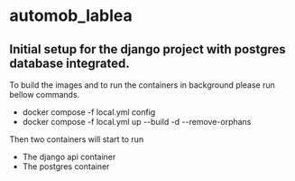 # automob_lablea

## Initial setup for the django project with postgres database integrated.

To build the images and to run the containers in background please run bellow commands.

- docker compose -f local.yml config
- docker compose -f local.yml up --build -d --remove-orphans

Then two containers will start to run 

- The django api container
- The postgres container

